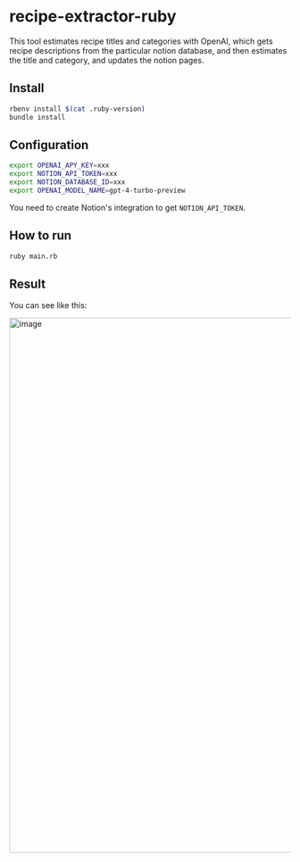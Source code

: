 # recipe-extractor-ruby
This tool estimates recipe titles and categories with OpenAI, which gets recipe descriptions from the particular notion database, and then estimates the title and category, and updates the notion pages.
## Install
```bash
rbenv install $(cat .ruby-version)
bundle install
```
## Configuration
```bash
export OPENAI_APY_KEY=xxx
export NOTION_API_TOKEN=xxx
export NOTION_DATABASE_ID=xxx
export OPENAI_MODEL_NAME=gpt-4-turbo-preview
```
You need to create Notion's integration to get `NOTION_API_TOKEN`.
## How to run
```bash
ruby main.rb
```
## Result
You can see like this:

<img width="958" alt="image" src="https://github.com/akingo55/recipe-extractor-ruby/assets/43959158/4a46e055-d3d0-4e8e-abcd-7004f609e08b">


